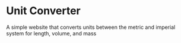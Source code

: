 # Unit Converter
A simple website that converts units between the metric and imperial system for length, volume, and mass
